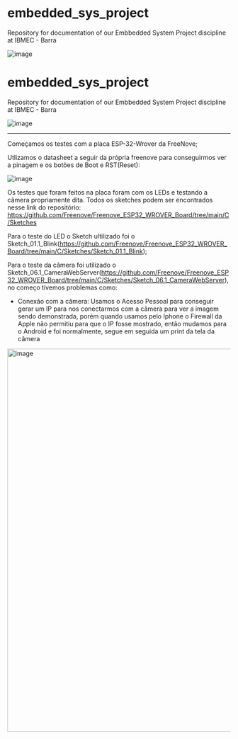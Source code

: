 # embedded_sys_project
Repository for documentation of our Embbedded System Project discipline at IBMEC - Barra


![image](https://github.com/bebonzoumet/embedded_sys_project/assets/142441297/afa64e8e-2cb8-4605-a0aa-cd2e8d4ac8ee)

# embedded_sys_project
Repository for documentation of our Embbedded System Project discipline at IBMEC - Barra


![image](https://github.com/bebonzoumet/embedded_sys_project/assets/142441297/afa64e8e-2cb8-4605-a0aa-cd2e8d4ac8ee)

------------------------------------------------------------------------------------------------------------------------------------------------------------------------------

Começamos os testes com a placa ESP-32-Wrover da FreeNove;

Utlizamos o datasheet a seguir da própria freenove para conseguirmos ver a pinagem e os botões de Boot e RST(Reset):

![image](https://makeradvisor.com/wp-content/uploads/2023/02/Freenove-ESP32-Wrover-CAM-pinout.jpg)

Os testes que foram feitos na placa foram com os LEDs e testando a câmera propriamente dita. Todos os sketches podem ser encontrados nesse link do repositório: https://github.com/Freenove/Freenove_ESP32_WROVER_Board/tree/main/C/Sketches

Para o teste do LED o Sketch ultilizado foi o Sketch_01.1_Blink(https://github.com/Freenove/Freenove_ESP32_WROVER_Board/tree/main/C/Sketches/Sketch_01.1_Blink);

Para o teste da câmera foi utilizado o Sketch_06.1_CameraWebServer(https://github.com/Freenove/Freenove_ESP32_WROVER_Board/tree/main/C/Sketches/Sketch_06.1_CameraWebServer), no começo tivemos problemas como:
- Conexão com a câmera: Usamos o Acesso Pessoal para conseguir gerar um IP para nos conectarmos com a câmera para ver a imagem sendo demonstrada, porém quando usamos pelo Iphone o Firewall da Apple não permitiu para que o IP fosse mostrado, então mudamos para o Android e foi normalmente, segue em seguida um print da tela da câmera 

<img width="866" alt="image" src="https://github.com/bebonzoumet/embedded_sys_project/assets/82557298/380bef09-4f67-432a-b876-601fd6df502f">
